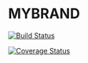 # MYBRAND
[![Build Status](https://travis-ci.com/unadine/MYBRAND.svg?branch=develop)](https://travis-ci.com/unadine/MYBRAND)

[![Coverage Status](https://coveralls.io/repos/github/unadine/MYBRAND/badge.svg?branch=develop)](https://coveralls.io/github/unadine/MYBRAND?branch=develop)
